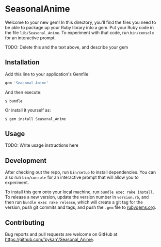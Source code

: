 # SeasonalAnime

Welcome to your new gem! In this directory, you'll find the files you need to be able to package up your Ruby library into a gem. Put your Ruby code in the file `lib/Seasonal_Anime`. To experiment with that code, run `bin/console` for an interactive prompt.

TODO: Delete this and the text above, and describe your gem

## Installation

Add this line to your application's Gemfile:

```ruby
gem 'Seasonal_Anime'
```

And then execute:

    $ bundle

Or install it yourself as:

    $ gem install Seasonal_Anime

## Usage

TODO: Write usage instructions here

## Development

After checking out the repo, run `bin/setup` to install dependencies. You can also run `bin/console` for an interactive prompt that will allow you to experiment.

To install this gem onto your local machine, run `bundle exec rake install`. To release a new version, update the version number in `version.rb`, and then run `bundle exec rake release`, which will create a git tag for the version, push git commits and tags, and push the `.gem` file to [rubygems.org](https://rubygems.org).

## Contributing

Bug reports and pull requests are welcome on GitHub at https://github.com/'pykan'/Seasonal_Anime.
